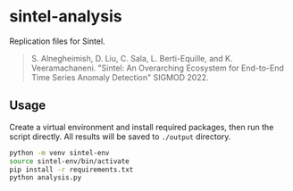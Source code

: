 # sintel-analysis

Replication files for Sintel.

> S. Alnegheimish, D. Liu, C. Sala, L. Berti-Equille, and K. Veeramachaneni. "Sintel: An Overarching Ecosystem for End-to-End Time Series Anomaly Detection" SIGMOD 2022. 

## Usage

Create a virtual environment and install required packages, then run the script directly. All results will be saved to `./output` directory.

```bash
python -m venv sintel-env
source sintel-env/bin/activate
pip install -r requirements.txt
python analysis.py
```